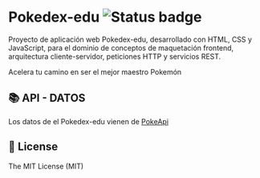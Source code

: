 # Pokedex-edu ![Status badge](https://img.shields.io/badge/status-in%20progress-yellow)
Proyecto de aplicación web Pokedex-edu, desarrollado con HTML, CSS y JavaScript, para el dominio de conceptos de maquetación frontend, arquitectura cliente-servidor, peticiones HTTP y servicios REST.

Acelera tu camino en ser el mejor maestro Pokemón

## 📚 API - DATOS
Los datos de el Pokedex-edu vienen de [PokeApi](https://pokeapi.co/)

## 🧾 License
The MIT License (MIT)
